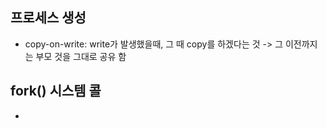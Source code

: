 ## 프로세스 생성

* copy-on-write: write가 발생했을때, 그 때 copy를 하겠다는 것 -> 그 이전까지는 부모 것을 그대로 공유 함

## fork() 시스템 콜

*   
